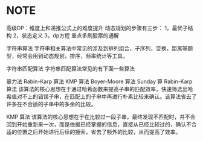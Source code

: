# NOTE
高级DP：维度上和递推公式上的难度提升
动态规划的步骤有三步：
1，最优子结构
2，状态定义
3，dp方程
重点多刷股票的通解

字符串算法
字符串相关算法中常见的涉及到排列组合，子序列，变换，距离等题型，经常会用到动态规划，排序，频率统计等工具。

字符串匹配算法
字符串匹配算法常见的有下面一些算法

暴力法
Rabin-Karp 算法
KMP 算法
Boyer-Moore 算法
Sunday 算
Rabin-Karp 算法
该算法的核心思想在于通过哈希函数来提高子串的匹配效率，快速筛选出哈希值对不上的错误子串，在匹配上的子串中再进行朴素比较来确认。该算法省去了许多在不合适的子串中的多余的比较。

KMP 算法
该算法的核心思想在于在比较过一段子串，最终发现不匹配时，并不会回到开始重新来一次，而是依据已经掌握的信息，直接从已经比较过的，确认不合适的位置之后开始进行后续的搜索，省去了额外的比较，从而提高了效率。
  


